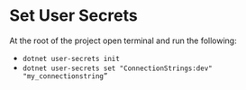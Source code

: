 # Set User Secrets

At the root of the project open terminal and run the following:

- ```dotnet user-secrets init```
- ```dotnet user-secrets set "ConnectionStrings:dev" "my_connectionstring”```